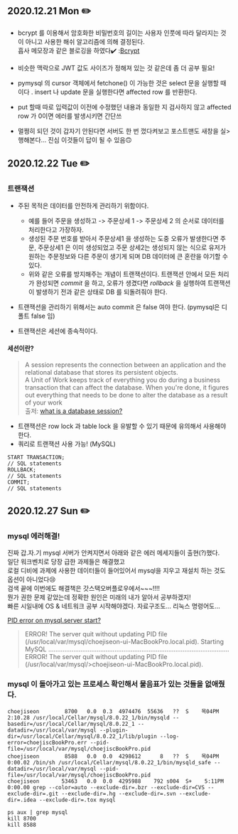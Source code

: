## 2020.12.21 Mon ✏️

- bcrypt 를 이용해서 암호화한 비밀번호의 길이는 사용자 인풋에 따라 달라지는 것이
  아니고 사용한 해쉬 알고리즘에 의해 결정된다.<br>
  흡사 메모장과 같은 블로깅을 하였다✔️ :[Bcrypt](https://velog.io/@wltjs10645/Does-the-length-of-the-encrypted-password-vary-according-to-the-input)
- 비슷한 맥락으로 JWT 값도 사이즈가 정해져 있는 것 같은데 좀 더 공부 필요!
- pymysql 의 cursor 객체에서 fetchone() 이 가능한 것은 select 문을 실행할 때이다
  . insert 나 update 문을 실행한다면 affected row 를 반환한다.

- put 할때 따로 입력값이 이전에 수정했던 내용과 동일한 지 검사하지 않고 affected row 가 0이면 에러를 발생시키면 간단쓰
- 멀쩡히 되던 것이 갑자기 안된다면 서버도 한 번 껐다켜보고 포스트맨도 새창을 실>행해본다... 진심 이것들이 답이 될 수 있음🙃

## 2020.12.22 Tue ✏️

### 트랜잭션

- 주된 목적은 데이터를 안전하게 관리하기 위함이다.

  - 예를 들어 주문을 생성하고 -> 주문상세 1 -> 주문상세 2 의 순서로 데이터를 처리한다고 가장하자.
  - 생성된 주문 번호를 받아서 주문상세1 을 생성하는 도중 오류가 발생한다면 주문, 주문상세1 은 이미 생성되었고 주문 상세2는 생성되지 않는 식으로 유저가 원하는 주문정보와 다른 주문이 생기게 되며 DB 데이터에 큰 혼란을 야기할 수 있다.
  - 위와 같은 오류를 방지해주는 개념이 트랜잭션이다. 트랜잭션 안에서 모든 처리가 완성되면 _commit_ 을 하고, 오류가 생겼다면 _rollback_ 을 실행하여 트랜잭션이 발생하기 전과 같은 상태로 DB 를 되돌려줘야 한다.

- 트랜잭션을 관리하기 위해서는 auto commit 은 false 여야 한다. (pymysql은 디폴트 false 임)
- 트랜잭션은 세션에 종속적이다.

#### 세션이란?

> A session represents the connection between an application and the relational database that stores its persistent objects.<br>
> A Unit of Work keeps track of everything you do during a business transaction that can affect the database. When you're done, it figures out everything that needs to be done to alter the database as a result of your work <br>
> 출저: [what is a database session?](https://stackoverflow.com/questions/10521947/what-is-a-database-session)

- 트랜잭션은 row lock 과 table lock 을 유발할 수 있기 때문에 유의해서 사용해야 한다.
- 쿼리로 트랜잭션 사용 가능! (MySQL)

```
START TRANSACTION;
// SQL statements
ROLLBACK;
// SQL statements
COMMIT;
// SQL statements
```

## 2020.12.27 Sun ✏️

### mysql 에러해결!

진짜 갑.자.기 mysql 서버가 안켜지면서 아래와 같은 에러 메세지들이 출현(?)했다.<br>
일단 워크벤치로 당장 급한 과제들은 해결했고 <br>
로컬 디비에 과제에 사용한 데이터들이 들어있어서 mysql을 지우고 재설치 하는 것도 옵션이 아니었다😢 <br>
검색 끝에 이번에도 해결책은 갓스택오버플로우에서~~~!!!! <br>
뭔가 권한 문제 같았는데 정확한 원인은 미래의 내가 알아서 공부하겠지! <br>
빠른 시일내에 OS & 네트워크 공부 시작해야겠다. 자료구조도... 리눅스 명령어도... <br>

[PID error on mysql.server start?](https://stackoverflow.com/questions/4444861/pid-error-on-mysql-server-start)

> ERROR! The server quit without updating PID file (/usr/local/var/mysql/choejiseon-ui-MacBookPro.local.pid).
> Starting MySQL
> ..................................................................................................... ERROR! The server quit without updating PID file (/usr/local/var/mysql/>choejiseon-ui-MacBookPro.local.pid).

### mysql 이 돌아가고 있는 프로세스 확인해서 물음표가 있는 것들을 없애줬다.

```
choejiseon        8700   0.0  0.3  4974476  55636   ??  S    목04PM   2:10.28 /usr/local/Cellar/mysql/8.0.22_1/bin/mysqld --basedir=/usr/local/Cellar/mysql/8.0.22_1 --datadir=/usr/local/var/mysql --plugin-dir=/usr/local/Cellar/mysql/8.0.22_1/lib/plugin --log-error=choejiscBookPro.err --pid-file=/usr/local/var/mysql/choejiscBookPro.pid
choejiseon        8588   0.0  0.0  4298612      8   ??  S    목04PM   0:00.02 /bin/sh /usr/local/Cellar/mysql/8.0.22_1/bin/mysqld_safe --datadir=/usr/local/var/mysql --pid-file=/usr/local/var/mysql/choejiscBookPro.pid
choejiseon       53463   0.0  0.0  4295988    792 s004  S+    5:11PM   0:00.00 grep --color=auto --exclude-dir=.bzr --exclude-dir=CVS --exclude-dir=.git --exclude-dir=.hg --exclude-dir=.svn --exclude-dir=.idea --exclude-dir=.tox mysql

ps aux | grep mysql
kill 8700
kill 8588
```
